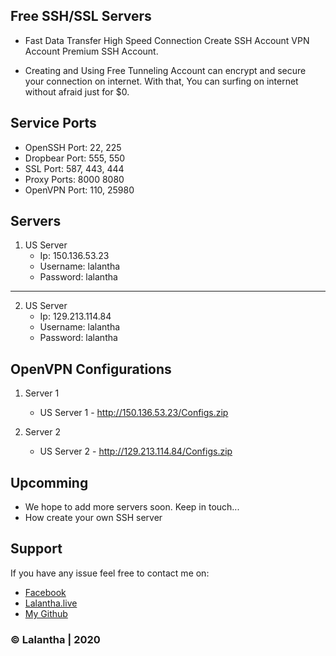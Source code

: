 ## Free SSH/SSL Servers

- Fast Data Transfer High Speed Connection Create SSH Account VPN Account Premium SSH Account.

- Creating and Using Free Tunneling Account can encrypt and secure your connection on internet. With that, You can surfing on internet without afraid just for $0.

## Service Ports

- OpenSSH Port: 22, 225
- Dropbear Port: 555, 550
- SSL Port: 587, 443, 444
- Proxy Ports: 8000 8080
- OpenVPN Port: 110, 25980

## Servers

 1. US Server                                             
    - Ip: 150.136.53.23
     - Username: lalantha
     - Password: lalantha

-------------------------

  2. US Server
     - Ip: 129.213.114.84
     - Username: lalantha
     - Password: lalantha

## OpenVPN Configurations
   1. Server 1
       - US Server 1 - http://150.136.53.23/Configs.zip
           
   2. Server 2
       - US Server 2 - http://129.213.114.84/Configs.zip

## Upcomming

- We hope to add more servers soon. Keep in touch...
- How create your own SSH server

## Support 

If you have any issue feel free to contact me on: 
- [Facebook](https://www.facebook.com/lalanthamadushan82) 
- [Lalantha.live](http://lalantha.live/)
- [My Github](https://github.com/lalantham)

### &copy; Lalantha | 2020
